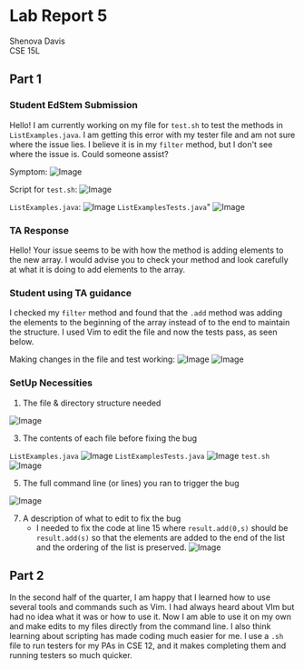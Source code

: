 # Lab Report 5

Shenova Davis  
CSE 15L

## Part 1 

### Student EdStem Submission 

Hello! I am currently working on my file for `test.sh` to test the methods in `ListExamples.java`. I am getting this error with my tester file and am not sure where the issue lies. I believe it is in my `filter` method, but I don't see where the issue is. Could someone assist?

Symptom: 
![Image](testFail.jpeg) 

Script for `test.sh`:
![Image](test.shfile.jpeg) 

`ListExamples.java`: 
![Image](beforeChange.jpeg) 
`ListExamplesTests.java`"
![Image](testerFile.jpeg) 

### TA Response

Hello! Your issue seems to be with how the method is adding elements to the new array. I would advise you to check your method and look carefully at what it is doing to add elements to the array. 

### Student using TA guidance

I checked my `filter` method and found that the `.add` method was adding the elements to the beginning of the array instead of to the end to maintain the structure. I used Vim to edit the file and now the tests pass, as seen below. 

Making changes in the file and test working:
![Image](makingChange.jpeg) 
![Image](testWorkings.jpeg) 

### SetUp Necessities

1. The file & directory structure needed
   
![Image](filestructure.jpeg)

3. The contents of each file before fixing the bug

`ListExamples.java`
![Image](beforeChange.jpeg) 
`ListExamplesTests.java`
![Image](testerFile.jpeg)
`test.sh`
![Image](test.shfile.jpeg) 

5. The full command line (or lines) you ran to trigger the bug
   
![Image](testFail.jpeg) 

7. A description of what to edit to fix the bug
   - I needed to fix the code at line 15 where `result.add(0,s)` should be `result.add(s)` so that the elements are added to the end of the list and the ordering of the list is preserved.
![Image](makingChange.jpeg) 

## Part 2

In the second half of the quarter, I am happy that I learned how to use several tools and commands such as Vim. I had always heard about VIm but had no idea what it was or how to use it. Now I am able to use it on my own and make edits to my files directly from the command line. I also think learning about scripting has made coding much easier for me. I use a `.sh` file to run testers for my PAs in CSE 12, and it makes completing them and running testers so much quicker. 
